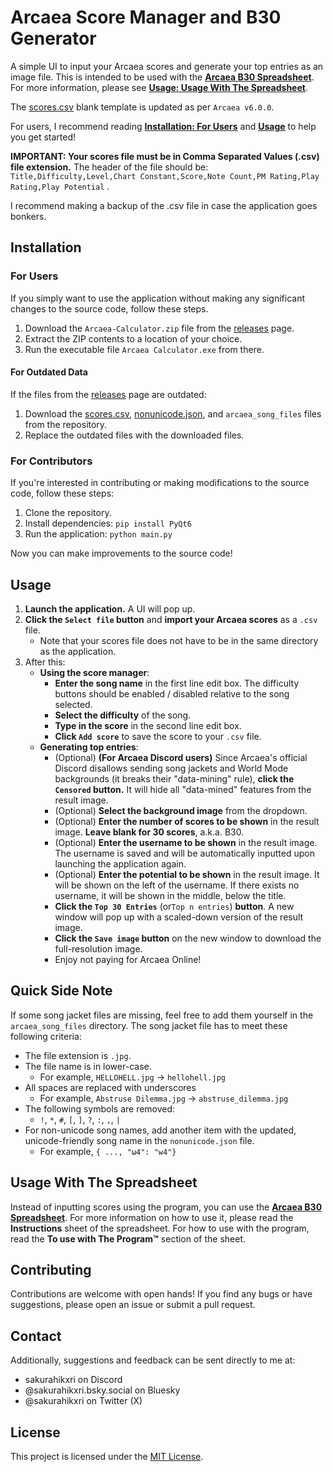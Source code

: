 # Arcaea Score Manager and B30 Generator

A simple UI to input your Arcaea scores and generate your top entries as an image file. This is intended to be used with the **[Arcaea B30 Spreadsheet](https://docs.google.com/spreadsheets/d/1DsIGnVUOarLeUtdpEjA3Wr8O0kvy-8lSCaWkLVOPSv8/edit?usp=sharing)**. For more information, please see [**Usage: Usage With The Spreadsheet**](#usage-with-the-spreadsheet).

The [scores.csv](scores.csv) blank template is updated as per `Arcaea v6.0.0`.

For users, I recommend reading [**Installation: For Users**](#for-users) and [**Usage**](#usage)
to help you get started!

**IMPORTANT: Your scores file must be in Comma Separated Values (.csv) file extension.** The header of the file should
be:
```Title,Difficulty,Level,Chart Constant,Score,Note Count,PM Rating,Play Rating,Play Potential```
.

I recommend making a backup of the .csv file in case the application goes bonkers.

## Installation

### For Users

If you simply want to use the application without making any significant changes to the source code, follow these steps.

1. Download the `Arcaea-Calculator.zip` file from
   the [releases](https://github.com/hikxri/arcaea-calculator/releases/latest) page.
2. Extract the ZIP contents to a location of your choice.
3. Run the executable file `Arcaea Calculator.exe`
   from there.

#### For Outdated Data

If the files from the [releases](https://github.com/hikxri/arcaea-calculator/releases/latest) page are
outdated:

1. Download the [scores.csv](scores.csv), [nonunicode.json](nonunicode.json), and `arcaea_song_files` files from
   the repository.
2. Replace the outdated files with the downloaded files.

### For Contributors

If you're interested in contributing or making modifications to the source code, follow these steps:

1. Clone the repository.
2. Install dependencies: `pip install PyQt6`
3. Run the application: `python main.py`

Now you can make improvements to the source code!

## Usage

1. **Launch the application.** A UI will pop up.
2. **Click the `Select file` button** and **import your Arcaea scores** as a `.csv` file.
    - Note that your scores file does not have to be in the same directory as the application.
3. After this:
    - **Using the score manager**:
        - **Enter the song name** in the first line edit box. The difficulty buttons should be enabled / disabled
          relative to the song selected.
        - **Select the difficulty** of the song.
        - **Type in the score** in the second line edit box.
        - **Click `Add score`** to save the score to your `.csv` file.
    - **Generating top entries**:
        - (Optional) **(For Arcaea Discord users)** Since Arcaea's official Discord disallows sending song jackets and
          World Mode backgrounds (it breaks their "data-mining" rule), **click the `Censored` button.** It will hide
          all "data-mined" features from the result image.
        - (Optional) **Select the background image** from the dropdown.
        - (Optional) **Enter the number of scores to be shown** in the result image. **Leave blank for 30 scores**,
          a.k.a. B30.
        - (Optional) **Enter the username to be shown** in the result image. The username is saved and will be
          automatically inputted upon launching the application again.
        - (Optional) **Enter the potential to be shown** in the result image. It will be shown on the left of the
          username. If there exists no username, it will be shown in the middle, below the title.
        - **Click the `Top 30 Entries`** (or`Top n entries`) **button**. A new window will pop up with a scaled-down
          version of the result image.
        - **Click the `Save image` button** on the new window to download the full-resolution image.
        - Enjoy not paying for Arcaea Online!

## Quick Side Note

If some song jacket files are missing, feel free to add them yourself in the `arcaea_song_files` directory. The song
jacket file has to meet these following criteria:

- The file extension is `.jpg`.
- The file name is in lower-case.
    - For example, `HELLOHELL.jpg` &#8594; `hellohell.jpg`
- All spaces are replaced with underscores
    - For example, `Abstruse Dilemma.jpg` &#8594; `abstruse_dilemma.jpg`
- The following symbols are removed:
    - `!`, `*`, `#`, `[`, `]`, `?`, `:`, `,`, `|`
- For non-unicode song names, add another item with the updated, unicode-friendly song name in the `nonunicode.json`
  file.
    - For example, `{ ..., "ω4": "w4"}`

## Usage With The Spreadsheet
Instead of inputting scores using the program, you can use the **[Arcaea B30 Spreadsheet](https://docs.google.com/spreadsheets/d/1DsIGnVUOarLeUtdpEjA3Wr8O0kvy-8lSCaWkLVOPSv8/edit?usp=sharing)**. For more information on how to use it, please read the **Instructions** sheet of the spreadsheet. For how to use with the program, read the **To use with The Program™** section of the sheet.

## Contributing

Contributions are welcome with open hands! If you find any bugs or have suggestions, please open an issue or submit a
pull request.

## Contact

Additionally, suggestions and feedback can be sent directly to me at:

- sakurahikxri on Discord
- @sakurahikxri.bsky.social on Bluesky
- @sakurahikxri on Twitter (X)

## License

This project is licensed under the [MIT License](LICENSE.txt).
